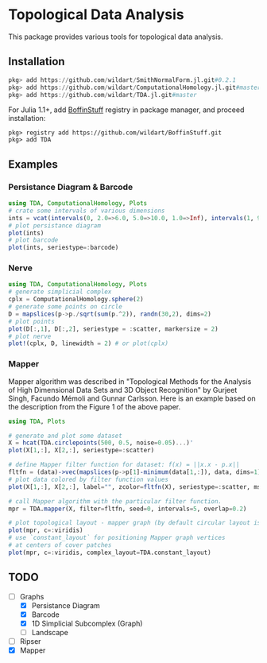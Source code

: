 # Topological Data Analysis

This package provides various tools for topological data analysis.

## Installation

```julia
pkg> add https://github.com/wildart/SmithNormalForm.jl.git#0.2.1
pkg> add https://github.com/wildart/ComputationalHomology.jl.git#master
pkg> add https://github.com/wildart/TDA.jl.git#master
```

For Julia 1.1+, add [BoffinStuff](https://github.com/wildart/BoffinStuff.git) registry in package manager, and proceed installation:

```
pkg> registry add https://github.com/wildart/BoffinStuff.git
pkg> add TDA
```

## Examples

### Persistance Diagram & Barcode

```julia
using TDA, ComputationalHomology, Plots
# crate some intervals of various dimensions
ints = vcat(intervals(0, 2.0=>6.0, 5.0=>10.0, 1.0=>Inf), intervals(1, 9.0=>12.0))
# plot persistance diagram
plot(ints)
# plot barcode
plot(ints, seriestype=:barcode)
```

### Nerve

```julia
using TDA, ComputationalHomology, Plots
# generate simplicial complex
cplx = ComputationalHomology.sphere(2)
# generate some points on circle
D = mapslices(p->p./sqrt(sum(p.^2)), randn(30,2), dims=2)
# plot points
plot(D[:,1], D[:,2], seriestype = :scatter, markersize = 2)
# plot nerve
plot!(cplx, D, linewidth = 2) # or plot(cplx)
```

### Mapper

Mapper algorithm was described in
"Topological Methods for the Analysis of High Dimensional Data Sets and 3D Object Recognition"
by Gurjeet Singh, Facundo Mémoli and Gunnar Carlsson. Here is an example based
on the description from the Figure 1 of the above paper.

```julia
using TDA, Plots

# generate and plot some dataset
X = hcat(TDA.circlepoints(500, 0.5, noise=0.05)...)'
plot(X[1,:], X[2,:], seriestype=:scatter)

# define Mapper filter function for dataset: f(x) = ||x.x - p.x||
fltfn = (data)->vec(mapslices(p->p[1]-minimum(data[1,:]), data, dims=1))
# plot data colored by filter function values
plot(X[1,:], X[2,:], label="", zcolor=fltfn(X), seriestype=:scatter, ms=2)

# call Mapper algorithm with the particular filter function.
mpr = TDA.mapper(X, filter=fltfn, seed=0, intervals=5, overlap=0.2)

# plot topological layout - mapper graph (by default circular layout is used)
plot(mpr, c=:viridis)
# use `constant_layout` for positioning Mapper graph vertices
# at centers of cover patches
plot(mpr, c=:viridis, complex_layout=TDA.constant_layout)
```

## TODO

- [ ] Graphs
    - [x] Persistance Diagram
    - [x] Barcode
    - [x] 1D Simplicial Subcomplex (Graph)
    - [ ] Landscape
- [ ] Ripser
- [x] Mapper